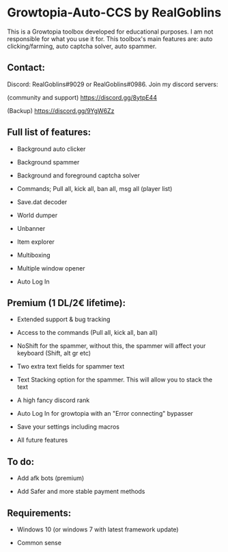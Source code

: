 # Growtopia-Auto-CCS by RealGoblins
This is a Growtopia toolbox developed for educational purposes. I am not responsible for what you use it for. This toolbox's main features are: auto clicking/farming, auto captcha solver, auto spammer.

## Contact:
Discord: RealGoblins#9029 or RealGoblins#0986. 
Join my discord servers:

(community and support) https://discord.gg/8ytpE44

(Backup) https://discord.gg/9YgW6Zz
 
## Full list of features:

* Background auto clicker

* Background spammer

* Background and foreground captcha solver

* Commands; Pull all, kick all, ban all, msg all (player list)

* Save.dat decoder

* World dumper

* Unbanner

* Item explorer

* Multiboxing

* Multiple window opener

* Auto Log In

## Premium (1 DL/2€ lifetime):

* Extended support & bug tracking

* Access to the commands (Pull all, kick all, ban all)

* NoShift for the spammer, without this, the spammer will affect your keyboard (Shift, alt gr etc)

* Two extra text fields for spammer text

* Text Stacking option for the spammer. This will allow you to stack the text

* A high fancy discord rank

* Auto Log In for growtopia with an "Error connecting" bypasser

* Save your settings including macros

* All future features

## To do:

* Add afk bots (premium)

* Add Safer and more stable payment methods

## Requirements:

* Windows 10 (or windows 7 with latest framework update)

* Common sense

